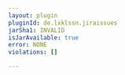 ```yaml
---
layout: plugin
pluginId: de.lxklssn.jiraissues
jarSha1: INVALID
isJarAvailable: true
error: NONE
violations: []

---
```

